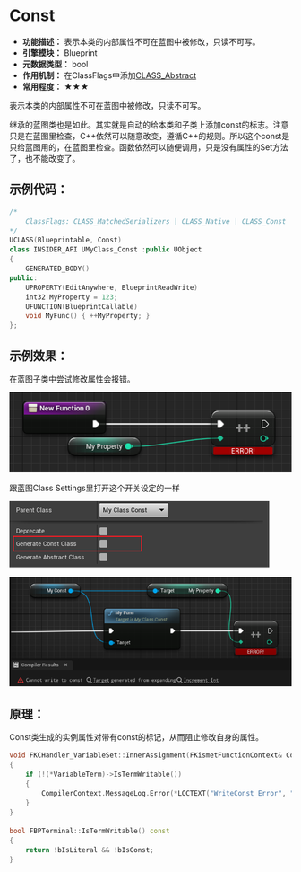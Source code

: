 # Const

- **功能描述：** 表示本类的内部属性不可在蓝图中被修改，只读不可写。
- **引擎模块：** Blueprint
- **元数据类型：** bool
- **作用机制：** 在ClassFlags中添加[CLASS_Abstract](#Flags_EClassFlags_CLASS_Const)
- **常用程度：** ★★★

表示本类的内部属性不可在蓝图中被修改，只读不可写。

继承的蓝图类也是如此。其实就是自动的给本类和子类上添加const的标志。注意只是在蓝图里检查，C++依然可以随意改变，遵循C++的规则。所以这个const是只给蓝图用的，在蓝图里检查。函数依然可以随便调用，只是没有属性的Set方法了，也不能改变了。

## 示例代码：

```cpp
/*
	ClassFlags:	CLASS_MatchedSerializers | CLASS_Native | CLASS_Const | CLASS_RequiredAPI | CLASS_TokenStreamAssembled | CLASS_Intrinsic | CLASS_Constructed
*/
UCLASS(Blueprintable, Const)
class INSIDER_API UMyClass_Const :public UObject
{
	GENERATED_BODY()
public:
	UPROPERTY(EditAnywhere, BlueprintReadWrite)
	int32 MyProperty = 123;
	UFUNCTION(BlueprintCallable)
	void MyFunc() { ++MyProperty; }
};
```

## 示例效果：

在蓝图子类中尝试修改属性会报错。

![image](Specifier_UCLASS_Blueprint_Const_image.png)

跟蓝图Class Settings里打开这个开关设定的一样

![image](Specifier_UCLASS_Blueprint_Const_image_1.png)

![Untitled](Specifier_UCLASS_Blueprint_Const_Untitled.png)

## 原理：

Const类生成的实例属性对带有const的标记，从而阻止修改自身的属性。

```cpp
void FKCHandler_VariableSet::InnerAssignment(FKismetFunctionContext& Context, UEdGraphNode* Node, UEdGraphPin* VariablePin, UEdGraphPin* ValuePin)
{
	if (!(*VariableTerm)->IsTermWritable())
	{
		CompilerContext.MessageLog.Error(*LOCTEXT("WriteConst_Error", "Cannot write to const @@").ToString(), VariablePin);
	}
}

bool FBPTerminal::IsTermWritable() const
{
	return !bIsLiteral && !bIsConst;
}
```